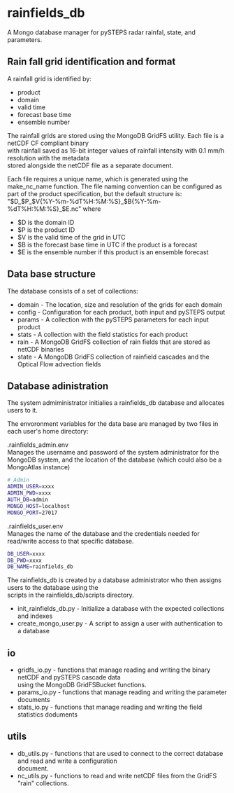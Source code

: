 # rainfields_db  

A Mongo database manager for pySTEPS radar rainfal, state, and parameters.  

## Rain fall grid identification and format  

A rainfall grid is identified by:

* product  
* domain  
* valid time  
* forecast base time  
* ensemble number  

The rainfall grids are stored using the MongoDB GridFS utility. Each file is a netCDF CF compliant binary  
with rainfall saved as 16-bit integer values of rainfall intensity with 0.1 mm/h resolution with the metadata  
stored alongside the netCDF file as a separate document.  

Each file requires a unique name, which is generated using the make_nc_name function.
The file naming convention can be configured as part of the product specification, but the default structure is:  
"$D_$P_$V{%Y-%m-%dT%H:%M:%S}_$B{%Y-%m-%dT%H:%M:%S}_$E.nc" where  

* $D is the domain ID  
* $P is the product ID  
* $V is the valid time of the grid in UTC  
* $B is the forecast base time in UTC if the product is a forecast  
* $E is the ensemble number if this product is an ensemble forecast  

## Data base structure   

The database consists of a set of collections:  

* domain - The location, size and resolution of the grids for each domain
* config - Configuration for each product, both input and pySTEPS output  
* params - A collection with the pySTEPS parameters for each input product  
* stats - A collection with the field statistics for each product  
* rain - A MongoDB GridFS collection of rain fields that are stored as netCDF binaries  
* state - A MongoDB GridFS collection of rainfield cascades and the Optical Flow advection fields  

## Database adinistration  

The system admiministrator initialies a rainfields_db database and allocates users to it.  

The envoronment variables for the data base are managed by two files in each user's home directory:  

.rainfields_admin.env  
Manages the username and password of the system administrator for the MongoDB system, and the location of the database (which could also be a MongoAtlas instance)  

```bash  
# Admin
ADMIN_USER=xxxx
ADMIN_PWD=xxxx
AUTH_DB=admin
MONGO_HOST=localhost
MONGO_PORT=27017  

```  

.rainfields_user.env  
Manages the name of the database and the credentials needed for read/write access to that specific database.  

```bash  
DB_USER=xxxx  
DB_PWD=xxxx
DB_NAME=rainfields_db  
```

The rainfields_db is created by a database administrator who then assigns users to the database using the  
scripts in the rainfields_db/scripts directory.  

* init_rainfields_db.py - Initialize a database with the expected collections and indexes  
* create_mongo_user.py - A script to assign a user with authentication to a database  

## io  

* gridfs_io.py - functions that manage reading and writing the binary netCDF and pySTEPS cascade data  
using the MongoDB GridFSBucket functions.  
* params_io.py - functions that manage reading and writing the parameter documents  
* stats_io.py - functions that manage reading and writing the field statistics doduments  

## utils  

* db_utils.py - functions that are used to connect to the correct database and read and write a configuration  
document.  
* nc_utils.py - functions to read and write netCDF files from the GridFS "rain" collections.  
